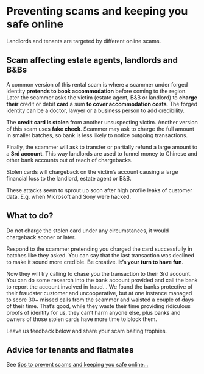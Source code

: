 Preventing scams and keeping you safe online
============================================

Landlords and tenants are targeted by different online scams.


Scam affecting estate agents, landlords and B&Bs
------------------------------------------------


A common version of this rental scam is where a scammer under forged identity
**pretends to book accommodation** before coming to the region. Later the
scammer asks the victim (estate agent, B&B or landlord) to **charge their**
credit or debit **card** a sum **to cover accommodation costs**. The forged
identity can be a doctor, lawyer or a business person to add credibility.


The **credit card is stolen** from another unsuspecting victim. Another version
of this scam uses **fake check**. Scammer may ask to charge the full amount in
smaller batches, so bank is less likely to notice outgoing transactions.


Finally, the scammer will ask to transfer or partially refund a large amount to
a **3rd account**. This way landlords are used to funnel money to Chinese and
other bank accounts out of reach of chargebacks.


Stolen cards will chargeback on the victim’s account causing a large financial
loss to the landlord, estate agent or B&B.


These attacks seem to sprout up soon after high profile leaks of customer data.
E.g. when Microsoft and Sony were hacked.


What to do?
-----------


Do not charge the stolen card under any circumstances, it would chargeback
sooner or later.


Respond to the scammer pretending you charged the card successfully in batches
like they asked. You can say that the last transaction was declined to make it
sound more credible. Be creative. **It’s your turn to have fun**.


Now they will try calling to chase you the transaction to their 3rd account. You
can do some research into the bank account provided and call the bank to report
the account involved in fraud... We found the banks protective of their
fraudster customer and uncooperative, but at one instance managed to score 30+
missed calls from the scammer and waisted a couple of days of their time. That’s
good, while they waste their time providing ridiculous proofs of identity for
us, they can’t harm anyone else, plus banks and owners of those stolen cards
have more time to block them.


Leave us feedback below and share your scam baiting trophies.


Advice for tenants and flatmates
--------------------------------


See [tips to prevent scams and keeping you safe
online...](/advice/prevent-scams-keep-safe)


